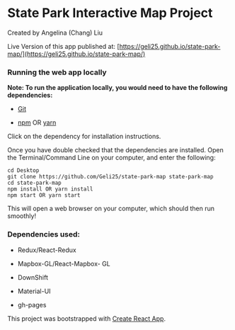 # State Park Interactive Map Project

Created by Angelina (Chang) Liu

Live Version of this app published at: [https://geli25.github.io/state-park-map/](https://geli25.github.io/state-park-map/)

### Running the web app locally ###

**Note: To run the application locally, you would need to have the following dependencies:**

* [Git](https://git-scm.com/book/en/v2/Getting-Started-Installing-Git)

* [npm](https://www.npmjs.com/get-npm) OR [yarn](https://yarnpkg.com/lang/en/docs/install/#windows-stable)

Click on the dependency for installation instructions.

Once you have double checked that the dependencies are installed. Open the Terminal/Command Line
on your computer, and enter the following:

```
cd Desktop
git clone https://github.com/Geli25/state-park-map state-park-map
cd state-park-map
npm install OR yarn install
npm start OR yarn start
```

This will open a web browser on your computer, which should then run smoothly!


### Dependencies used:

* Redux/React-Redux

* Mapbox-GL/React-Mapbox- GL

* DownShift

* Material-UI

* gh-pages

This project was bootstrapped with [Create React App](https://github.com/facebook/create-react-app).
